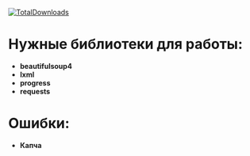 [![TotalDownloads](https://img.shields.io/github/issues/KakaoC/parsingpictures)](https://github.com/KakaoC/parsingpictures/releases)

# Нужные библиотеки для работы:

* **beautifulsoup4** 
* **lxml**
* **progress**
* **requests**

# Ошибки:

* **Капча**

